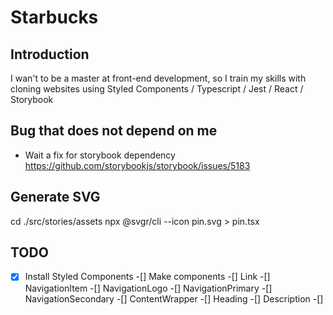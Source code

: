 # Starbucks

## Introduction

I wan't to be a master at front-end development, so I train my skills with cloning websites using Styled Components / Typescript / Jest / React / Storybook

## Bug that does not depend on me

- Wait a fix for storybook dependency https://github.com/storybookjs/storybook/issues/5183

## Generate SVG

cd ./src/stories/assets
npx @svgr/cli --icon pin.svg > pin.tsx

## TODO

-[x] Install Styled Components
-[] Make components
  -[] Link
  -[] NavigationItem
  -[] NavigationLogo
  -[] NavigationPrimary
  -[] NavigationSecondary
  -[] ContentWrapper
  -[] Heading
  -[] Description
  -[] 
